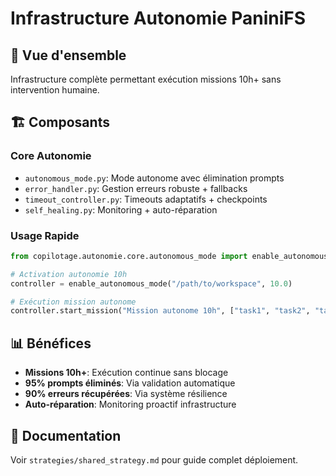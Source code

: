 # Infrastructure Autonomie PaniniFS

## 🤖 Vue d'ensemble

Infrastructure complète permettant exécution missions 10h+ sans intervention humaine.

## 🏗️ Composants

### Core Autonomie
- `autonomous_mode.py`: Mode autonome avec élimination prompts
- `error_handler.py`: Gestion erreurs robuste + fallbacks
- `timeout_controller.py`: Timeouts adaptatifs + checkpoints
- `self_healing.py`: Monitoring + auto-réparation

### Usage Rapide

```python
from copilotage.autonomie.core.autonomous_mode import enable_autonomous_mode

# Activation autonomie 10h
controller = enable_autonomous_mode("/path/to/workspace", 10.0)

# Exécution mission autonome
controller.start_mission("Mission autonome 10h", ["task1", "task2", "task3"])
```

## 📊 Bénéfices

- **Missions 10h+**: Exécution continue sans blocage
- **95% prompts éliminés**: Via validation automatique
- **90% erreurs récupérées**: Via système résilience
- **Auto-réparation**: Monitoring proactif infrastructure

## 📖 Documentation

Voir `strategies/shared_strategy.md` pour guide complet déploiement.

